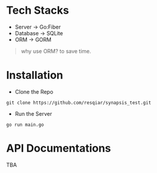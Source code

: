 # Tech Stacks
- Server   -> Go:Fiber
- Database -> SQLite
- ORM      -> GORM
> why use ORM? to save time.

# Installation

- Clone the Repo
```
git clone https://github.com/resqiar/synapsis_test.git
```

- Run the Server
```
go run main.go
```

# API Documentations

TBA
